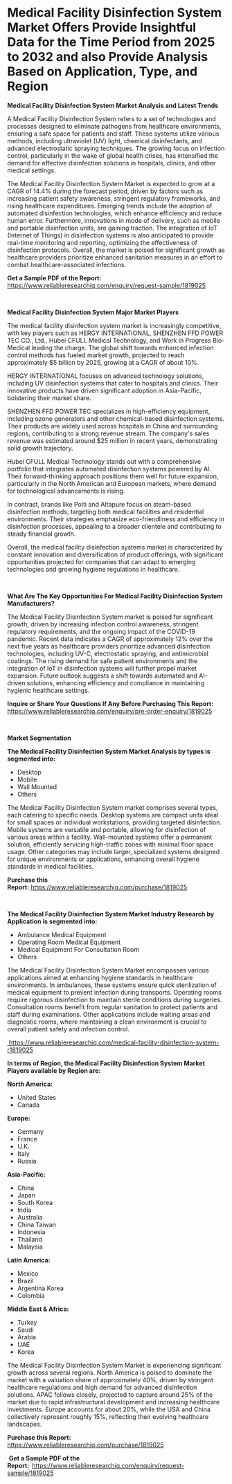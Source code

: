 <p><h1>Medical Facility Disinfection System Market Offers Provide Insightful Data for the Time Period from 2025 to 2032 and also Provide Analysis Based on Application, Type, and Region</h1></p><p><strong>Medical Facility Disinfection System Market Analysis and Latest Trends</strong></p>
<p><p>A Medical Facility Disinfection System refers to a set of technologies and processes designed to eliminate pathogens from healthcare environments, ensuring a safe space for patients and staff. These systems utilize various methods, including ultraviolet (UV) light, chemical disinfectants, and advanced electrostatic spraying techniques. The growing focus on infection control, particularly in the wake of global health crises, has intensified the demand for effective disinfection solutions in hospitals, clinics, and other medical settings.</p><p>The Medical Facility Disinfection System Market is expected to grow at a CAGR of 14.4% during the forecast period, driven by factors such as increasing patient safety awareness, stringent regulatory frameworks, and rising healthcare expenditures. Emerging trends include the adoption of automated disinfection technologies, which enhance efficiency and reduce human error. Furthermore, innovations in mode of delivery, such as mobile and portable disinfection units, are gaining traction. The integration of IoT (Internet of Things) in disinfection systems is also anticipated to provide real-time monitoring and reporting, optimizing the effectiveness of disinfection protocols. Overall, the market is poised for significant growth as healthcare providers prioritize enhanced sanitation measures in an effort to combat healthcare-associated infections.</p></p>
<p><strong>Get a Sample PDF of the Report:&nbsp;</strong> <a href="https://www.reliableresearchiq.com/enquiry/request-sample/1819025?utm_campaign=3538&utm_medium=2&utm_source=Github&utm_content=ia&utm_term=14042025&utm_id=medical-facility-disinfection-system">https://www.reliableresearchiq.com/enquiry/request-sample/1819025</a></p>
<p>&nbsp;</p>
<p><strong>Medical Facility Disinfection System Major Market Players</strong></p>
<p><p>The medical facility disinfection system market is increasingly competitive, with key players such as HERGY INTERNATIONAL, SHENZHEN FFD POWER TEC CO., Ltd., Hubei CFULL Medical Technology, and Work in Progress Bio-Medical leading the charge. The global shift towards enhanced infection control methods has fueled market growth, projected to reach approximately $5 billion by 2025, growing at a CAGR of about 10%.</p><p>HERGY INTERNATIONAL focuses on advanced technology solutions, including UV disinfection systems that cater to hospitals and clinics. Their innovative products have driven significant adoption in Asia-Pacific, bolstering their market share.</p><p>SHENZHEN FFD POWER TEC specializes in high-efficiency equipment, including ozone generators and other chemical-based disinfection systems. Their products are widely used across hospitals in China and surrounding regions, contributing to a strong revenue stream. The company's sales revenue was estimated around $25 million in recent years, demonstrating solid growth trajectory.</p><p>Hubei CFULL Medical Technology stands out with a comprehensive portfolio that integrates automated disinfection systems powered by AI. Their forward-thinking approach positions them well for future expansion, particularly in the North American and European markets, where demand for technological advancements is rising.</p><p>In contrast, brands like Polti and Altapure focus on steam-based disinfection methods, targeting both medical facilities and residential environments. Their strategies emphasize eco-friendliness and efficiency in disinfection processes, appealing to a broader clientele and contributing to steady financial growth.</p><p>Overall, the medical facility disinfection systems market is characterized by constant innovation and diversification of product offerings, with significant opportunities projected for companies that can adapt to emerging technologies and growing hygiene regulations in healthcare.</p></p>
<p>&nbsp;</p>
<p><strong>What Are The Key Opportunities For Medical Facility Disinfection System Manufacturers?</strong></p>
<p><p>The Medical Facility Disinfection System market is poised for significant growth, driven by increasing infection control awareness, stringent regulatory requirements, and the ongoing impact of the COVID-19 pandemic. Recent data indicates a CAGR of approximately 12% over the next five years as healthcare providers prioritize advanced disinfection technologies, including UV-C, electrostatic spraying, and antimicrobial coatings. The rising demand for safe patient environments and the integration of IoT in disinfection systems will further propel market expansion. Future outlook suggests a shift towards automated and AI-driven solutions, enhancing efficiency and compliance in maintaining hygienic healthcare settings.</p></p>
<p><strong>Inquire or Share Your Questions If Any Before Purchasing This Report:</strong> <a href="https://www.reliableresearchiq.com/enquiry/pre-order-enquiry/1819025?utm_campaign=3538&utm_medium=2&utm_source=Github&utm_content=ia&utm_term=14042025&utm_id=medical-facility-disinfection-system">https://www.reliableresearchiq.com/enquiry/pre-order-enquiry/1819025</a></p>
<p>&nbsp;</p>
<p><strong>Market Segmentation</strong></p>
<p><strong>The Medical Facility Disinfection System Market Analysis by types is segmented into:</strong></p>
<p><ul><li>Desktop</li><li>Mobile</li><li>Wall Mounted</li><li>Others</li></ul></p>
<p><p>The Medical Facility Disinfection System market comprises several types, each catering to specific needs. Desktop systems are compact units ideal for small spaces or individual workstations, providing targeted disinfection. Mobile systems are versatile and portable, allowing for disinfection of various areas within a facility. Wall-mounted systems offer a permanent solution, efficiently servicing high-traffic zones with minimal floor space usage. Other categories may include larger, specialized systems designed for unique environments or applications, enhancing overall hygiene standards in medical facilities.</p></p>
<p><strong>Purchase this Report:&nbsp;</strong><a href="https://www.reliableresearchiq.com/purchase/1819025?utm_campaign=3538&utm_medium=2&utm_source=Github&utm_content=ia&utm_term=14042025&utm_id=medical-facility-disinfection-system">https://www.reliableresearchiq.com/purchase/1819025</a></p>
<p>&nbsp;</p>
<p><strong>The Medical Facility Disinfection System Market Industry Research by Application is segmented into:</strong></p>
<p><ul><li>Ambulance Medical Equipment</li><li>Operating Room Medical Equipment</li><li>Medical Equipment For Consultation Room</li><li>Others</li></ul></p>
<p><p>The Medical Facility Disinfection System Market encompasses various applications aimed at enhancing hygiene standards in healthcare environments. In ambulances, these systems ensure quick sterilization of medical equipment to prevent infection during transports. Operating rooms require rigorous disinfection to maintain sterile conditions during surgeries. Consultation rooms benefit from regular sanitation to protect patients and staff during examinations. Other applications include waiting areas and diagnostic rooms, where maintaining a clean environment is crucial to overall patient safety and infection control.</p></p>
<p><a href="https://www.reliableresearchiq.com/medical-facility-disinfection-system-r1819025?utm_campaign=3538&utm_medium=2&utm_source=Github&utm_content=ia&utm_term=14042025&utm_id=medical-facility-disinfection-system">&nbsp;https://www.reliableresearchiq.com/medical-facility-disinfection-system-r1819025</a></p>
<p><strong>In terms of Region, the Medical Facility Disinfection System Market Players available by Region are:</strong></p>
<p>
    <p> <strong> North America: </strong>
        <ul>
            <li>United States</li>
            <li>Canada</li>
        </ul>
        </p> 
    <p> <strong> Europe: </strong>
        <ul>
            <li>Germany</li>
            <li>France</li>
            <li>U.K.</li>
            <li>Italy</li>
            <li>Russia</li>
        </ul>
        </p> 
    <p> <strong> Asia-Pacific: </strong>
        <ul>
            <li>China</li>
            <li>Japan</li>
            <li>South Korea</li>
            <li>India</li>
            <li>Australia</li>
            <li>China Taiwan</li>
            <li>Indonesia</li>
            <li>Thailand</li>
            <li>Malaysia</li>
        </ul>
        </p> 
    <p> <strong> Latin America: </strong>
        <ul>
            <li>Mexico</li>
            <li>Brazil</li>
            <li>Argentina Korea</li>
            <li>Colombia</li>
        </ul>
        </p> 
    <p> <strong> Middle East & Africa: </strong>
        <ul>
            <li>Turkey</li>
            <li>Saudi</li>
            <li>Arabia</li>
            <li>UAE</li>
            <li>Korea</li>
        </ul>
    </p>
    </p>
<p><p>The Medical Facility Disinfection System Market is experiencing significant growth across several regions. North America is poised to dominate the market with a valuation share of approximately 40%, driven by stringent healthcare regulations and high demand for advanced disinfection solutions. APAC follows closely, projected to capture around 25% of the market due to rapid infrastructural development and increasing healthcare investments. Europe accounts for about 20%, while the USA and China collectively represent roughly 15%, reflecting their evolving healthcare landscapes.</p></p>
<p><strong>Purchase this Report: </strong><a href="https://www.reliableresearchiq.com/purchase/1819025?utm_campaign=3538&utm_medium=2&utm_source=Github&utm_content=ia&utm_term=14042025&utm_id=medical-facility-disinfection-system">https://www.reliableresearchiq.com/purchase/1819025</a></p>
<p>&nbsp;<strong>Get a Sample PDF of the Report:&nbsp;&nbsp;</strong><a href="https://www.reliableresearchiq.com/enquiry/request-sample/1819025?utm_campaign=3538&utm_medium=2&utm_source=Github&utm_content=ia&utm_term=14042025&utm_id=medical-facility-disinfection-system">https://www.reliableresearchiq.com/enquiry/request-sample/1819025</a></p>
<p><strong></strong></p>
<p><p></p><p></p><p></p></p>
